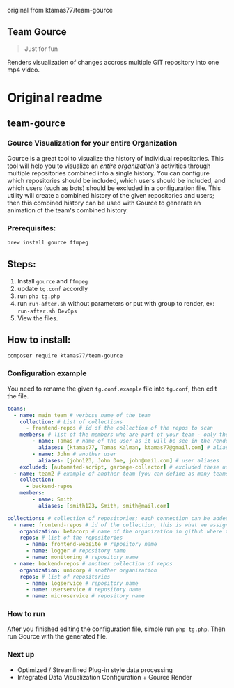 original from ktamas77/team-gource

## Team Gource

> Just for fun

Renders visualization of changes accross multiple GIT repository into one mp4 video.

# Original readme

## team-gource
### Gource Visualization for your entire Organization

Gource is a great tool to visualize the history of individual repositories.
This tool will help you to visualize an *entire organization's* activities through multiple repositories combined into a single history. You can configure which repositories should be included, which users should be included, and which users (such as bots) should be excluded in a configuration file. This utility will create a combined history of the given repositories and users; then this combined history can be used with Gource to generate an animation of the team's combined history.

### Prerequisites:
```bash
brew install gource ffmpeg
```

## Steps:

1. Install `gource` and `ffmpeg`
2. update `tg.conf` accordly
3. run `php tg.php`
4. run `run-after.sh` without parameters or put with group to render, ex: `run-after.sh DevOps`
5. View the files.

## How to install:
```
composer require ktamas77/team-gource
```

### Configuration example

You need to rename the given `tg.conf.example` file into `tg.conf`, then edit the file.

```yaml
teams:
  - name: main team # verbose name of the team
    collection: # List of collections
      - frontend-repos # id of the collection of the repos to scan
    members: # list of the members who are part of your team - only these users will be part of the animation
        - name: Tamas # name of the user as it will be see in the rendered animation
          aliases: [ktamas77, Tamas Kalman, ktamas77@gmail.com] # aliases of the user (it will be combined into one)
        - name: John # another user
          aliases: [john123, John Doe, john@mail.com] # user aliases
    excluded: [automated-script, garbage-collector] # excluded these users; put here the bots, if you have any
  - name: team2 # example of another team (you can define as many teams as needed)
    collection: 
      - backend-repos
    members:
        - name: Smith
          aliases: [smith123, Smith, smith@mail.com]

collections: # collection of repositories; each connection can be added to a team above
  - name: frontend-repos # id of the collection, this is what we assign for the teams above
    organization: betacorp # name of the organization in github where the repos are belong to
    repos: # list of the repositories
      - name: frontend-website # repository name
      - name: logger # repository name
      - name: monitoring # repository name
  - name: backend-repos # another collection of repos
    organization: unicorp # another organization
    repos: # list of repositories
      - name: logservice # repository name
      - name: userservice # repository name
      - name: microservice # repository name
```

### How to run

After you finished editing the configuration file, simple run `php tg.php`. 
Then run Gource with the generated file.

### Next up

* Optimized / Streamlined Plug-in style data processing
* Integrated Data Visualization Configuration + Gource Render


